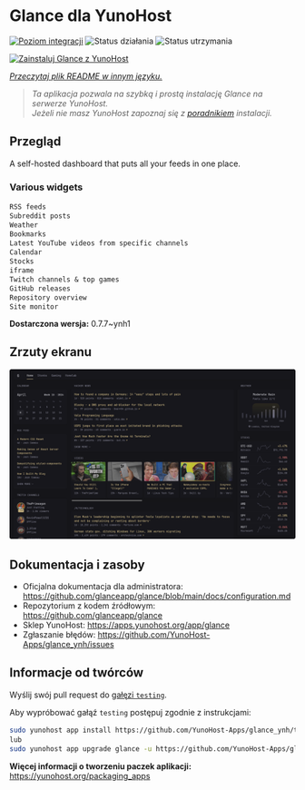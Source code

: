 <!--
To README zostało automatycznie wygenerowane przez <https://github.com/YunoHost/apps/tree/master/tools/readme_generator>
Nie powinno być ono edytowane ręcznie.
-->

# Glance dla YunoHost

[![Poziom integracji](https://apps.yunohost.org/badge/integration/glance)](https://ci-apps.yunohost.org/ci/apps/glance/)
![Status działania](https://apps.yunohost.org/badge/state/glance)
![Status utrzymania](https://apps.yunohost.org/badge/maintained/glance)

[![Zainstaluj Glance z YunoHost](https://install-app.yunohost.org/install-with-yunohost.svg)](https://install-app.yunohost.org/?app=glance)

*[Przeczytaj plik README w innym języku.](./ALL_README.md)*

> *Ta aplikacja pozwala na szybką i prostą instalację Glance na serwerze YunoHost.*  
> *Jeżeli nie masz YunoHost zapoznaj się z [poradnikiem](https://yunohost.org/install) instalacji.*

## Przegląd

A self-hosted dashboard that puts all your feeds in one place.

### Various widgets

    RSS feeds
    Subreddit posts
    Weather
    Bookmarks
    Latest YouTube videos from specific channels
    Calendar
    Stocks
    iframe
    Twitch channels & top games
    GitHub releases
    Repository overview
    Site monitor


**Dostarczona wersja:** 0.7.7~ynh1

## Zrzuty ekranu

![Zrzut ekranu z Glance](./doc/screenshots/screenshot.png)

## Dokumentacja i zasoby

- Oficjalna dokumentacja dla administratora: <https://github.com/glanceapp/glance/blob/main/docs/configuration.md>
- Repozytorium z kodem źródłowym: <https://github.com/glanceapp/glance>
- Sklep YunoHost: <https://apps.yunohost.org/app/glance>
- Zgłaszanie błędów: <https://github.com/YunoHost-Apps/glance_ynh/issues>

## Informacje od twórców

Wyślij swój pull request do [gałęzi `testing`](https://github.com/YunoHost-Apps/glance_ynh/tree/testing).

Aby wypróbować gałąź `testing` postępuj zgodnie z instrukcjami:

```bash
sudo yunohost app install https://github.com/YunoHost-Apps/glance_ynh/tree/testing --debug
lub
sudo yunohost app upgrade glance -u https://github.com/YunoHost-Apps/glance_ynh/tree/testing --debug
```

**Więcej informacji o tworzeniu paczek aplikacji:** <https://yunohost.org/packaging_apps>
